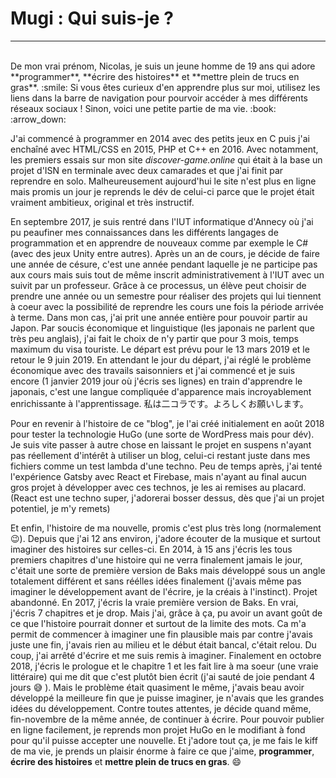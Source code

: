 ﻿<h1>Mugi : Qui suis-je ?</h1>

----
<br>
De mon vrai prénom, Nicolas, je suis un jeune homme de 19 ans qui adore **programmer**, **écrire des histoires** et **mettre plein de trucs en gras**. :smile: Si vous êtes curieux d'en apprendre plus sur moi, utilisez les liens dans la barre de navigation pour pourvoir accéder à mes différents réseaux sociaux ! Sinon, voici une petite partie de ma vie. :book: :arrow_down:

J'ai commencé à programmer en 2014 avec des petits jeux en C puis j'ai enchaîné avec HTML/CSS en 2015, PHP et C++ en 2016. Avec notamment, les premiers essais sur mon site _discover-game.online_ qui était à la base un projet d'ISN en terminale avec deux camarades et que j'ai finit par reprendre en solo. Malheureusement aujourd'hui le site n'est plus en ligne mais promis un jour je reprends le dév de celui-ci parce que le projet était vraiment ambitieux, original et très instructif.

En septembre 2017, je suis rentré dans l'IUT informatique d'Annecy où j'ai pu peaufiner mes connaissances dans les différents langages de programmation et en apprendre de nouveaux comme par exemple le C# (avec des jeux Unity entre autres). Après un an de cours, je décide de faire une année de césure, c'est une année pendant laquelle je ne participe pas aux cours mais suis tout de même inscrit administrativement à l'IUT avec un suivit par un professeur. Grâce à ce processus, un élève peut choisir de prendre une année ou un semestre pour réaliser des projets qui lui tiennent à coeur avec la possibilité de reprendre les cours une fois la période arrivée à terme. Dans mon cas, j'ai prit une année entière pour pouvoir partir au Japon. Par soucis économique et linguistique (les japonais ne parlent que très peu anglais), j'ai fait le choix de n'y partir que pour 3 mois, temps maximum du visa touriste. Le départ est prévu pour le 13 mars 2019 et le retour le 9 juin 2019. En attendant le jour du départ, j'ai réglé le problème économique avec des travails saisonniers et j'ai commencé et je suis encore (1 janvier 2019 jour où j'écris ses lignes) en train d'apprendre le japonais, c'est une langue compliquée d'apparence mais incroyablement enrichissante à l'apprentissage. 私は二コラです。よろしくお願いします。

Pour en revenir à l'histoire de ce "blog", je l'ai créé initialement en août 2018 pour tester la technologie HuGo (une sorte de WordPress mais pour dév). Je suis vite passer à autre chose en laissant le projet en suspens n'ayant pas réellement d'intérêt à utiliser un blog, celui-ci restant juste dans mes fichiers comme un test lambda d'une techno. Peu de temps après, j'ai tenté l'expérience Gatsby avec React et Firebase, mais n'ayant au final aucun gros projet à développer avec ces technos, je les ai remises au placard. (React est une techno super, j'adorerai bosser dessus, dès que j'ai un projet potentiel, je m'y remets)

Et enfin, l'histoire de ma nouvelle, promis c'est plus très long (normalement :wink:). Depuis que j'ai 12 ans environ, j'adore écouter de la musique et surtout imaginer des histoires sur celles-ci. En 2014, à 15 ans j'écris les tous premiers chapitres d'une histoire qui ne verra finalement jamais le jour, c'était une sorte de première version de Baks mais développé sous un angle totalement différent et sans réélles idées finalement (j'avais même pas imaginer le développement avant de l'écrire, je la créais à l'instinct). Projet abandonné. En 2017, j'écris la vraie première version de Baks. En vrai, j'écris 7 chapitres et je drop. Mais j'ai, grâce à ça, pu avoir un avant goût de ce que l'histoire pourrait donner et surtout de la limite des mots. Ca m'a permit de commencer à imaginer une fin plausible mais par contre j'avais juste une fin, j'avais rien au milieu et le début était bancal, c'était relou. Du coup, j'ai arrêté d'écrire et me suis remis à imaginer. Finalement en octobre 2018, j'écris le prologue et le chapitre 1 et les fait lire à ma soeur (une vraie littéraire) qui me dit que c'est plutôt bien écrit (j'ai sauté de joie pendant 4 jours :sweat_smile: ). Mais le problème était quasiment le même, j'avais beau avoir développé la meilleure fin que je puisse imaginer, je n'avais que les grandes idées du développement. Contre toutes attentes, je décide quand même, fin-novembre de la même année, de continuer à écrire. Pour pouvoir publier en ligne facilement, je reprends mon projet HuGo en le modifiant à fond pour qu'il puisse accepter une nouvelle. Et j'adore tout ça, je me fais le kiff de ma vie, je prends un plaisir énorme à faire ce que j'aime, **programmer**, **écrire des histoires** et **mettre plein de trucs en gras**. :smile: